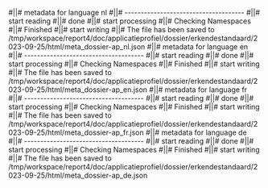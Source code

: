 #||# metadata for language nl
#||# -------------------------------------
#||# start reading
#||# done
#||# start processing
#||# Checking Namespaces
#||# Finished
#||# start writing
#||# The file has been saved to /tmp/workspace/report4/doc/applicatieprofiel/dossier/erkendestandaard/2023-09-25/html/meta_dossier-ap_nl.json
#||# metadata for language en
#||# -------------------------------------
#||# start reading
#||# done
#||# start processing
#||# Checking Namespaces
#||# Finished
#||# start writing
#||# The file has been saved to /tmp/workspace/report4/doc/applicatieprofiel/dossier/erkendestandaard/2023-09-25/html/meta_dossier-ap_en.json
#||# metadata for language fr
#||# -------------------------------------
#||# start reading
#||# done
#||# start processing
#||# Checking Namespaces
#||# Finished
#||# start writing
#||# The file has been saved to /tmp/workspace/report4/doc/applicatieprofiel/dossier/erkendestandaard/2023-09-25/html/meta_dossier-ap_fr.json
#||# metadata for language de
#||# -------------------------------------
#||# start reading
#||# done
#||# start processing
#||# Checking Namespaces
#||# Finished
#||# start writing
#||# The file has been saved to /tmp/workspace/report4/doc/applicatieprofiel/dossier/erkendestandaard/2023-09-25/html/meta_dossier-ap_de.json
